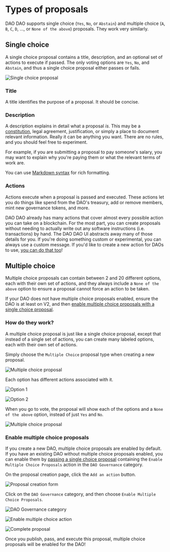 # Types of proposals

DAO DAO supports single choice (`Yes`, `No`, or `Abstain`) and multiple choice (`A`, `B`, `C`, `D`, ..., or `None of the above`) proposals. They work very similarly.

## Single choice

A single choice proposal contains a title, description, and an optional set of actions to execute if passed. The only voting options are `Yes`, `No`, and `Abstain`, and thus a single choice proposal either passes or fails.

![Single choice proposal](../../.gitbook/assets/single-choice-proposal.png)

### Title

A title identifies the purpose of a proposal. It should be concise.

### Description

A description explains in detail what a proposal _is_. This may be a [constitution](https://daodao.zone/dao/juno10h0hc64jv006rr8qy0zhlu4jsxct8qwa0vtaleayh0ujz0zynf2s2r7v8q/proposals/A1), legal agreement, justification, or simply a place to document relevant information. Really it can be anything you want. There are no rules, and you should feel free to experiment.

For example, if you are submitting a proposal to pay someone's salary, you may want to explain why you're paying them or what the relevant terms of work are.

You can use [Markdown syntax](https://www.markdownguide.org/basic-syntax) for rich formatting.

### Actions

Actions execute when a proposal is passed and executed. These actions let you do things like spend from the DAO's treasury, add or remove members, mint new governance tokens, and more.

DAO DAO already has many actions that cover almost every possible action you can take on a blockchain. For the most part, you can create proposals without needing to actually write out any software instructions (i.e. transactions) by hand. The DAO DAO UI abstracts away many of those details for you. If you're doing something custom or experimental, you can always use a custom message. If you'd like to create a new action for DAOs to use, [you can do that too](https://github.com/DA0-DA0/dao-dao-ui/wiki/Adding-an-action-to-DAO-DAO)!

## Multiple choice

Multiple choice proposals can contain between 2 and 20 different options, each with their own set of actions, and they always include a `None of the above` option to ensure a proposal cannot force an action to be taken.

If your DAO does not have multiple choice proposals enabled, ensure the DAO is at least on V2, and then [enable multiple choice proposals with a single choice proposal](types.md#enable-multiple-choice-proposals).

### How do they work?

A multiple choice proposal is just like a single choice proposal, except that instead of a single set of actions, you can create many labeled options, each with their own set of actions.

Simply choose the `Multiple Choice` proposal type when creating a new proposal.

![Multiple choice proposal](../../.gitbook/assets/multiple-choice-proposal.png)

Each option has different actions associated with it.

![Option 1](../../.gitbook/assets/multiple-choice-proposal-option-1.png)

![Option 2](../../.gitbook/assets/multiple-choice-proposal-option-2.png)

When you go to vote, the proposal will show each of the options and a `None of the above` option, instead of just `Yes` and `No`.

![Multiple choice proposal](../../.gitbook/assets/multiple-choice-proposal-done.png)

### Enable multiple choice proposals

If you create a new DAO, multiple choice proposals are enabled by default. If you have an existing DAO without multiple choice proposals enabled, you can enable them by [passing a single choice proposal](how-to-create-a-proposal.md) containing the `Enable Multiple Choice Proposals` action in the `DAO Governance` category.

On the proposal creation page, click the `Add an action` button.

![Proposal creation form](../../.gitbook/assets/enable-multiple-choice-add-action.png)

Click on the `DAO Governance` category, and then choose `Enable Multiple Choice Proposals`.

![DAO Governance category](../../.gitbook/assets/action-modal-dao-governance-category.png)

![Enable multiple choice action](../../.gitbook/assets/enable-multiple-choice-dao-governance-category.png)

![Complete proposal](../../.gitbook/assets/enable-multiple-choice-done.png)

Once you publish, pass, and execute this proposal, multiple choice proposals will be enabled for the DAO!
